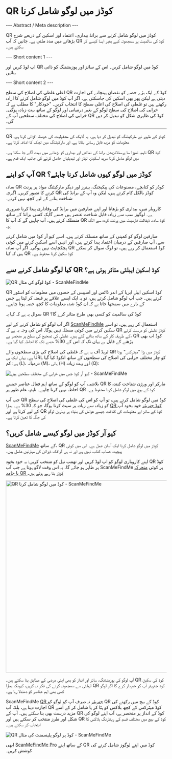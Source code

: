 <h1>QR کوڈز میں لوگو شامل کرنا</h1>

--- Abstract / Meta description ---

QR کوڈز میں لوگو شامل کرنے سے برانڈ بیداری، اعتماد اور اسکین کے ذریعے شرح بڑھانے میں مدد ملتی ہے۔ جانیں کہ آپ QR کوڈ کی سالمیت پر سمجھوتہ کیے بغیر ایسا کیسے کر سکتے ہیں۔

--- Short content 1 ---

اپ لوڈ کریں اور QR کوڈ میں لوگو شامل کریں۔ اس کے سائز اور پوزیشننگ کو ذاتی بنائیں

--- Short content 2 ---

اعلی غلطی کی اصلاح کی سطح QR کوڈ کے ایک بڑے حصے کو نقصان پہنچانے کی اجازت دیتی ہے لیکن پھر بھی اسکین کی جاسکتی ہے۔ اگر آپ کوڈ میں لوگو شامل کرنے کا ارادہ رکھتے ہیں تو غلطی کی اصلاح کی اعلی سطح کا انتخاب کریں۔ &quot;خودکار&quot; کا مطلب ہے کہ خرابی کی اصلاح کی سطح لوگو کے بغیر درمیانی اور لوگو کے ساتھ بہت زیادہ ہوگی۔ خرابی کی اصلاح کی مختلف سطحیں آپ کے QR کوڈ کی ظاہری شکل کو تبدیل کر دیں گی۔

----------

<p>QR کوڈز کے ظہور نے مارکیٹنگ کو تبدیل کر دیا ہے۔ یہ گاہک کی مشغولیت کی حوصلہ افزائی کرتا ہے، معلومات کو مزید قابل رسائی بناتا ہے، اور مارکیٹنگ میں لچک کا اضافہ کرتا ہے۔</p>

<p>تاہم، تھوڑا سا پرسنلائزیشن برانڈ کی نمائش اور بیداری کو بڑھانے میں بہت آگے جا سکتا ہے۔ QR کوڈ میں لوگو شامل کرنا مزید اسکینز، لیڈز اور تبدیلیاں حاصل کرنے کی جانب ایک قدم ہے۔</p>

<h2>آپ کو اپنے QR کوڈز میں لوگو کیوں شامل کرنا چاہئے؟</h2>

<p>سادہ QR کوڈز کو کتابچے، مصنوعات کی پیکیجنگ، بینرز اور دیگر مارکیٹنگ مواد پر پرنٹ کرنے کا تصور کریں۔ اگرچہ QR کوڈز بالکل کام کرتے ہیں، لیکن وہ آپ کے برانڈ کی شناخت بتانے کے لیے کچھ نہیں کرتے۔</p>

<p>کاروبار میں، بیداری کو بڑھانا اور اپنے صارفین میں برانڈ کی وفاداری پیدا کرنا ضروری ہے۔ لوگوز سب سے زیادہ قابل شناخت عنصر ہیں جسے گاہک کسی برانڈ کے ساتھ منسلک کرتے ہیں۔ آپ چاہیں گے کہ آپ کا QR کوڈ سادہ، ڈیفالٹ فارمیٹ میں پرنٹ کردہ سے الگ ہو۔</p>

<p>صارفین لوگو کو کمپنی کے ساتھ منسلک کرتے ہیں۔ اسے کیو آر کوڈ میں شامل کرنے سے، آپ صارفین کے درمیان اعتماد پیدا کرتے ہیں، اور انہیں اسے اسکین کرنے میں کوئی ہچکچاہٹ نہیں ہوگی۔ اگر آپ سادہ QR کوڈ استعمال کر رہے ہیں، تو لوگ سوال کر سکتے ہیں کہ کیا QR کوڈ سکین کرنا محفوظ ہے۔</p>

<h2>کیا لوگو شامل کرنے سے QR کوڈ اسکین ایبلٹی متاثر ہوتی ہے؟</h2>

<p class="imageholder">
    <img src="https://media.scanmefindme.com/blog/about_logos/files/img 1 - qr code with logo.png"
        alt="QR کوڈ لوگو کی مثال - ScanMeFindMe">
</p>

<p>QR کوڈ اسکین ایبل ایریا کے اندر ڈاٹس اور اسپیس کے حصوں میں معلومات کو اسٹور کرتے ہیں۔ جب آپ لوگو شامل کرتے ہیں، تو یہ ایک ایسے علاقے پر قبضہ کر لیتا ہے جس کے بارے میں سمجھا جاتا ہے کہ ان کوڈ شدہ معلومات کا کچھ حصہ ہونا چاہیے۔</p>

<p>سوال یہ ہے کہ کیا یہ QR کوڈ کی سالمیت کو کسی بھی طرح متاثر کرے گا؟</p>

<p>اگر آپ لوگو کو شامل کرنے کے لیے <a href="#static:url" title="QR کوڈ جنریٹر ScanMeFindMe">ScanMeFindMe</a> استعمال کر رہے ہیں، تو اسے سکین کرنے میں کوئی مسئلہ نہیں ہوگا۔ اس کی وجہ یہ ہے کہ QR کوڈز غلطی کو درست کرنے کے طریقہ کار کے ساتھ بنائے گئے ہیں۔ غلطی کی تصحیح کی سطح پر منحصر ہے، QR کوڈ اب بھی پڑھنے کے قابل ہے یہاں تک کہ اس کے 30% حصے تک کا احاطہ کیا گیا ہے۔</p>

<p>ٹریڈ آف یہ ہے کہ غلطی کی اصلاح کی بڑی سطحوں والے QR کوڈز میں بڑا &quot;میٹرکس&quot; ہوتا ہے۔ یہاں ایک ہی URL کو چار مختلف خرابی کی اصلاح کی سطحوں کے ساتھ انکوڈ کیا گیا ہے: کم (L)، درمیانہ (M)، ہائی (H) اور بہت زیادہ (Q):</p>

<p class="imageholder">
    <img src="https://media.scanmefindme.com/blog/about_logos/files/img 2 - diff matrix.png"
        alt="کیو آر کوڈ جس میں خرابی کی مختلف سطحیں ہیں - ScanMeFindMe">
</p>

<p>بلاشبہ، آپ کو لوگو کے ساتھ اہم فعال عناصر جیسے QR مارکر اور ورژن شناخت کنندہ کا احاطہ نہیں کرنا چاہیے۔ تاہم، عام طور پر QR کوڈ کے بیچ میں لوگو شامل کرنا محفوظ ہے۔</p>

<p>جب آپ QR کوڈ میں لوگو شامل کرتے ہیں، تو آپ کو اس کی غلطی کی اصلاح کی سطح کو زیادہ سے زیادہ پر سیٹ کرنا ہوگا، جو کہ 30% ہے۔ ہمارا <a href="#static:url">QR کوڈ جنریٹر</a> خود بخود آپ کے لیے کرتا ہے اور QR کوڈ کے سائز اور معلومات کی کثافت جیسے عوامل کی بنیاد پر بہترین لوگو کی جگہ کا تعین کرتا ہے۔</p>

<h2>کیو آر کوڈز میں لوگو کیسے شامل کریں؟</h2>

<p><a href="#static:url" title="QR کوڈز میں لوگو شامل کریں۔">ScanMeFindMe</a> کے ساتھ، QR کوڈز میں لوگو شامل کرنا ایک آسان عمل ہے۔ اس میں کوئی پیچیدہ حساب کتاب نہیں ہے اور نہ ہی گرافک ڈیزائن کی مہارتیں شامل ہیں۔</p>

<p>اپنے کاروباری لوگو کو اپ لوڈ کریں اور تھمب نیل کو منتخب کریں: یہ خود بخود QR کوڈ پر ظاہر ہو جائے گا۔ یہ اس وقت لاگو ہوتا ہے جب آپ ScanMeFindMe پر کوئی <a href="#about:product">متحرک یا جامد QR کوڈز</a> بنا رہے ہوتے ہیں۔</p>

<p class="imageholder">
    <img src="https://media.scanmefindme.com/blog/about_logos/files/img 3 - adding logo.png" width="600"
        alt="QR کوڈ میں لوگو شامل کرنا - ScanMeFindMe">
</p>

<p>آپ لوگو کی پوزیشننگ، سائز اور انداز کو بھی اپنی مرضی کے مطابق بنا سکتے ہیں۔ QR کوڈ کی سکین ایبلٹی سے سمجھوتہ کرنے کی فکر نہ کریں، کیونکہ ہمارا QR کوڈ جنریٹر آپ کو خبردار کرے گا اگر لوگو کسی بھی اہم عناصر کو دھندلا رہا ہے۔</p>

<p>ScanMeFindMe <a href="#static:url">QR جنریٹر</a> نہ صرف آپ کو لوگو کو QR کوڈ کے بیچ میں رکھنے کی اجازت دیتا ہے، بلکہ آپ QR کوڈ میٹرکس کے کچھ بلاکس کو ہٹا کر یا شامل کر کے اسے مزید درست بھی بنا سکتے ہیں۔ آپ کے QR کوڈ کے انداز پر منحصر ہے، آپ اپنے لوگو کی شکل اور طرز منتخب کر سکتے ہیں اور QR کوڈ کے بیچ میں مختلف قسم کے رینڈرنگ بلاکس کا انتخاب کر سکتے ہیں۔</p>

<p class="imageholder">
    <img src="https://media.scanmefindme.com/blog/about_logos/files/img 4 - center of qr.png"
        alt="QR کوڈ پر لوگو پلیسمنٹ کی مثال - ScanMeFindMe">
</p>

<p>ابھی <a href="#pro">ScanMeFindMe Pro</a> کے ساتھ اپنے QR کوڈ میں اپنے لوگوز شامل کرنے کی کوشش کریں۔</p>
